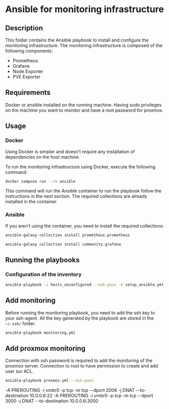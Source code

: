 # Ansible for monitoring infrastructure

## Description

This folder contains the Ansible playbook to install and configure the monitoring infrastructure. The monitoring infrastructure is composed of the following components:

- Prometheus
- Grafana
- Node Exporter
- PVE Exporter

## Requirements

Docker or ansible installed on the running machine. Having sudo privileges on the machine you want to monitor and have a root password for proxmox.

## Usage

### Docker

Using Docker is simpler and doesn't require any installation of dependencies on the host machine.

To run the monitoring infrastructure using Docker, execute the following command:

```bash
docker compose run --rm ansible
```

This command will run the Ansible container to run the playbook follow the instructions in the next section. The required collections are already installed in the container.

### Ansible

If you aren't using the container, you need to install the required collections:

```bash
ansible-galaxy collection install prometheus.prometheus

ansible-galaxy collection install community.grafana
```

## Running the playbooks

### Configuration of the inventory

```bash
ansible-playbook -i hosts_unconfigured --ask-pass -K setup_ansible.yml
```

## Add monitoring

Before running the monitoring playbook, you need to add the ssh key to your ssh-agent. All the key generated by the playbook are stored in the `~/.ssh/` folder.

```bash
ansible-playbook monitoring.yml
```

## Add proxmox monitoring

Connection with ssh password is required to add the monitoring of the proxmox server. Connection to root to have permission to create and add user sur ACL.

```bash
ansible-playbook proxmox.yml --ask-pass
```

-A PREROUTING -i vmbr0 -p tcp -m tcp --dport 2006 -j DNAT --to-destination 10.0.0.6:22
-A PREROUTING -i vmbr0 -p tcp -m tcp --dport 3000 -j DNAT --to-destination 10.0.0.6:3000
